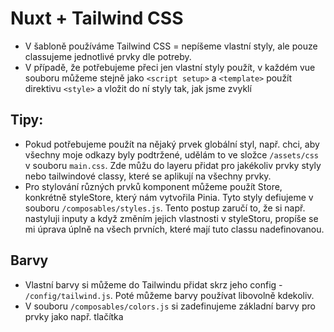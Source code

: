 # Nuxt + Tailwind CSS

- V šabloně používáme Tailwind CSS = nepíšeme vlastní styly, ale pouze classujeme jednotlivé prvky dle potreby.
- V případě, že potřebujeme přeci jen vlastní styly použít, v každém vue souboru můžeme stejně jako `<script setup>` a `<template>` použít direktivu `<style>` a vložit do ní styly tak, jak jsme zvyklí

## Tipy:
- Pokud potřebujeme použít na nějaký prvek globální styl, např. chci, aby všechny moje odkazy byly podtržené, udělám to ve složce `/assets/css` v souboru `main.css`. Zde můžu do layeru přidat pro jakékoliv prvky styly nebo tailwindové classy, které se aplikují na všechny prvky.
- Pro stylování různých prvků komponent můžeme použít Store, konkrétně styleStore, který nám vytvořila Pinia. Tyto styly defiujeme v souboru `/composables/styles.js`. Tento postup zaručí to, že si např. nastyluji inputy a když změním jejich vlastnosti v styleStoru, propíše se mi úprava úplně na všech prvních, které mají tuto classu nadefinovanou. 

## Barvy
- Vlastní barvy si můžeme do Tailwindu přidat skrz jeho config - `/config/tailwind.js`. Poté můžeme barvy používat libovolně kdekoliv.
- V souboru `/composables/colors.js` si zadefinujeme základní barvy pro prvky jako např. tlačítka